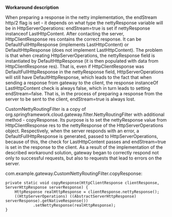 **Workaround description**

When preparing a response in the netty implementation, the endStream http/2 flag is set - it depends on what type the nettyResponse variable will be in HttpServerOperations: endStream=true is set if nettyResponse instanceof LastHttpContent. After contacting the server, HttpClientResponse res contains the correct response. It can be DefaultFullHttpResponse (implements LastHttpContent) or DefaultHttpResponse (does not implement LastHttpContent). 
The problem is that when creating HttpServerOperations, the nettyResponse field is instantiated by DefaultHttpResponse (it is then populated with data from HttpClientResponse res).
That is, even if HttpClientResponse was DefaultFullHttpResponse in the nettyResponse field, HttpServerOperations will still have DefaultHttpResponse, which leads to the fact that when sending a response from gateway to the client, the response instanceOf LastHttpContent check is always false, which in turn leads to setting endStream=false. That is, in the process of preparing a response from the server to be sent to the client, endStream=true is always lost.

CustomNettyRoutingFilter is a copy of org.springframework.cloud.gateway.filter.NettyRoutingFilter with additional method - copyResponse. Its purpose is to set the nettyResponse value from HttpClientResponse res to the nettyResponse of the HttpServerOperations object. Respectively, when the server responds with an error, a DefaultFullHttpResponse is generated, passed to HttpServerOperations, because of this, the check for LastHttpContent passes and endStream=true is set in the response to the client. As a result of the implementation of the described workaround solution, gateway began to correctly respond not only to successful requests, 
but also to requests that lead to errors on the server.

com.example.gateway.CustomNettyRoutingFilter.copyResponse:

```
private static void copyResponse(HttpClientResponse clientResponse, ServerHttpResponse serverResponse) {
    HttpResponse realHttpResponse = clientResponse.nettyResponse();
    ((HttpServerOperations) ((AbstractServerHttpResponse) serverResponse).getNativeResponse())
            .setNettyResponse(realHttpResponse);
}
```
